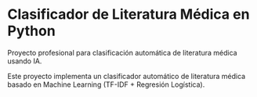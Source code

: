 # Clasificador de Literatura Médica en Python

Proyecto profesional para clasificación automática de literatura médica usando IA.

Este proyecto implementa un clasificador automático de literatura médica basado en Machine Learning (TF-IDF + Regresión Logística).
